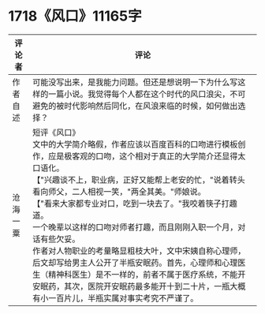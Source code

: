 # 1718《风口》11165字

评论者 | 评论 |
|---|---|
作者自述|可能没写出来，是我能力问题。但还是想说明一下为什么写这样的一篇小说。我觉得每个人都在这个时代的风口浪尖，不可避免的被时代影响然后同化，在风浪来临的时候，如何做出选择？
沧海一粟|短评《风口》<br/>文中的大学简介略假，作者应该以百度百科的口吻进行模板创作，应是极客观的口吻，这个相对于真正的大学简介还显得太口语化。<br/>【"兴趣谈不上，职业病，正好又能帮上老安的忙，"说着转头看向师父，二人相视一笑，"两全其美。"师娘说。<br/>【"看来大家都专业对口，吃到一块去了。"我咬着筷子打趣道。<br/>一个晚辈以这样的口吻对师者打趣，而且刚刚入职一个月，对话有些欠妥。<br/>作者对人物职业的考量略显粗枝大叶，文中宋姨自称心理师，后文却写给男主人公开了半瓶安眠药。首先，心理师和心理医生（精神科医生）是不一样的，前者不属于医疗系统，不能开安眠药，其次，医院开安眠药最多能开十到二十片，一瓶大概有小一百片儿，半瓶实属对事实考究不严谨了。
